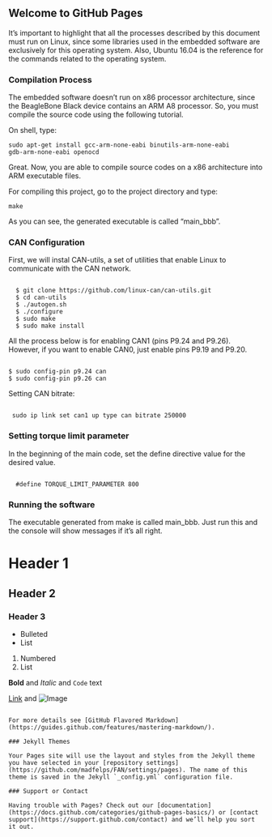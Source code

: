 

## Welcome to GitHub Pages

It’s important to highlight that all the processes described by this document must run on Linux, since some libraries used in the embedded software are exclusively for this operating system. Also, Ubuntu 16.04 is the reference for the commands related to the operating system.

### Compilation Process 

The embedded software doesn’t run on x86 processor architecture, since the BeagleBone Black device contains an ARM A8 processor. So, you must compile the source code using the following tutorial.

On shell, type: 

<code>sudo apt-get install gcc-arm-none-eabi binutils-arm-none-eabi gdb-arm-none-eabi openocd</code>

Great. Now, you are able to compile source codes on a x86 architecture into ARM executable files. 

For compiling this project, go to the project directory and type:

 <code>make</code>

As you can see, the generated executable is called “main_bbb”. 

### CAN Configuration

First, we will instal CAN-utils, a set of utilities that enable Linux to communicate with the CAN network. 

<pre><code>
  $ git clone https://github.com/linux-can/can-utils.git
  $ cd can-utils
  $ ./autogen.sh
  $ ./configure
  $ sudo make
  $ sudo make install 
</code></pre>

All the process below is for enabling CAN1 (pins P9.24 and P9.26). However, if you want to enable CAN0, just enable pins P9.19 and P9.20.

<pre><code>
$ sudo config-pin p9.24 can
$ sudo config-pin p9.26 can
</code></pre>

Setting CAN bitrate: 

<pre><code>
 sudo ip link set can1 up type can bitrate 250000
</code></pre>
  
### Setting torque limit parameter


In the beginning of the main code, set the define directive value for the desired value. 


<pre><code>
  #define TORQUE_LIMIT_PARAMETER 800
</code></pre>
  
  
### Running the software

The executable generated from make is called main_bbb. Just run this and the console will show messages if it’s all right. 

# Header 1
## Header 2
### Header 3

- Bulleted
- List

1. Numbered
2. List

**Bold** and _Italic_ and `Code` text

[Link](url) and ![Image](src)
```

For more details see [GitHub Flavored Markdown](https://guides.github.com/features/mastering-markdown/).

### Jekyll Themes

Your Pages site will use the layout and styles from the Jekyll theme you have selected in your [repository settings](https://github.com/madfelps/FAN/settings/pages). The name of this theme is saved in the Jekyll `_config.yml` configuration file.

### Support or Contact

Having trouble with Pages? Check out our [documentation](https://docs.github.com/categories/github-pages-basics/) or [contact support](https://support.github.com/contact) and we’ll help you sort it out.
